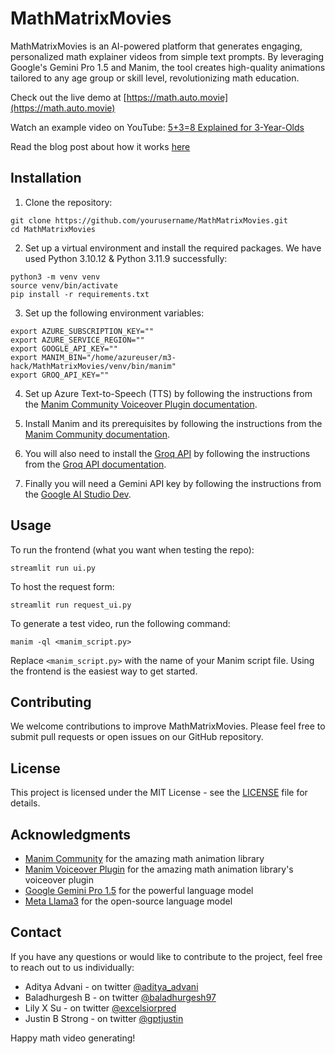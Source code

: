 # MathMatrixMovies

MathMatrixMovies is an AI-powered platform that generates engaging, personalized math explainer videos from simple text prompts. By leveraging Google's Gemini Pro 1.5 and Manim, the tool creates high-quality animations tailored to any age group or skill level, revolutionizing math education.

Check out the live demo at [https://math.auto.movie](https://math.auto.movie)

Watch an example video on YouTube: [5+3=8 Explained for 3-Year-Olds](https://www.youtube.com/watch?v=-4-M8YwAlhU)

Read the blog post about how it works [here](https://medium.com/@aditya-advani/deep-dive-creating-accurate-math-videos-using-llms-02db22ba1d2d)


## Installation

1. Clone the repository:
```
git clone https://github.com/yourusername/MathMatrixMovies.git
cd MathMatrixMovies
```

2. Set up a virtual environment and install the required packages. We have used Python 3.10.12 & Python 3.11.9 successfully:
```
python3 -m venv venv
source venv/bin/activate
pip install -r requirements.txt
```

3. Set up the following environment variables:
```
export AZURE_SUBSCRIPTION_KEY=""
export AZURE_SERVICE_REGION=""
export GOOGLE_API_KEY=""
export MANIM_BIN="/home/azureuser/m3-hack/MathMatrixMovies/venv/bin/manim"
export GROQ_API_KEY=""
```

4. Set up Azure Text-to-Speech (TTS) by following the instructions from the [Manim Community Voiceover Plugin documentation](https://voiceover.manim.community/en/latest/installation.html).

5. Install Manim and its prerequisites by following the instructions from the [Manim Community documentation](https://docs.manim.community/en/stable/installation.html).

6. You will also need to install the [Groq API](https://wow.groq.com/) by following the instructions from the [Groq API documentation](https://wow.groq.com/).

7. Finally you will need a Gemini API key by following the instructions from the [Google AI Studio Dev](https://ai.google.dev/).


## Usage

To run the frontend (what you want when testing the repo):
```
streamlit run ui.py
```

To host the request form:
```
streamlit run request_ui.py
```

To generate a test video, run the following command:
```
manim -ql <manim_script.py>
```

Replace `<manim_script.py>` with the name of your Manim script file. Using the frontend is the easiest way to get started.


## Contributing

We welcome contributions to improve MathMatrixMovies. Please feel free to submit pull requests or open issues on our GitHub repository.


## License

This project is licensed under the MIT License - see the [LICENSE](LICENSE) file for details.


## Acknowledgments

- [Manim Community](https://manim.community/) for the amazing math animation library
- [Manim Voiceover Plugin](https://voiceover.manim.community/) for the amazing math animation library's voiceover plugin
- [Google Gemini Pro 1.5](https://gemini.google.com/) for the powerful language model
- [Meta Llama3](https://llama3.meta.com/) for the open-source language model


## Contact

If you have any questions or would like to contribute to the project, feel free to reach out to us individually:

- Aditya Advani - on twitter [@aditya_advani](https://twitter.com/aditya_advani)
- Baladhurgesh B - on twitter [@baladhurgesh97](https://twitter.com/baladhurgesh97)
- Lily X Su - on twitter [@excelsiorpred](https://twitter.com/excelsiorpred)
- Justin B Strong - on twitter [@gptjustin](https://twitter.com/gptjustin)

Happy math video generating!

